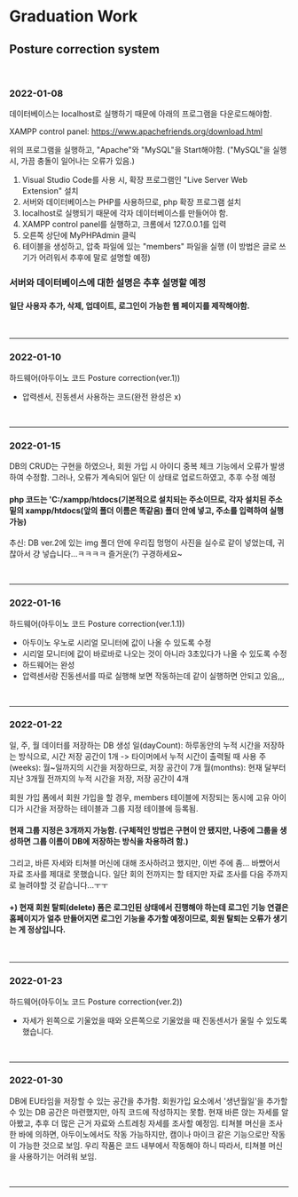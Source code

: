 # Graduation Work

## Posture correction system

<br/>

### 2022-01-08
데이터베이스는 localhost로 실행하기 때문에 아래의 프로그램을 다운로드해야함.

XAMPP control panel: https://www.apachefriends.org/download.html

위의 프로그램을 실행하고, "Apache"와 "MySQL"을 Start해야함. ("MySQL"을 실행 시, 가끔 충돌이 일어나는 오류가 있음.)

1. Visual Studio Code를 사용 시, 확장 프로그램인 "Live Server Web Extension" 설치
2. 서버와 데이터베이스는 PHP를 사용하므로, php 확장 프로그램 설치
3. localhost로 실행되기 때문에 각자 데이터베이스를 만들어야 함.
4. XAMPP control panel를 실행하고, 크롬에서 127.0.0.1를 입력
5. 오른쪽 상단에 MyPHPAdmin 클릭
6. 테이블을 생성하고, 압축 파일에 있는 "members" 파일을 실행 (이 방법은 글로 쓰기가 어려워서 추후에 말로 설명할 예정)

### 서버와 데이터베이스에 대한 설명은 추후 설명할 예정

#### 일단 사용자 추가, 삭제, 업데이트, 로그인이 가능한 웹 페이지를 제작해야함.

<br/>

---
### 2022-01-10
하드웨어(아두이노 코드 Posture correction(ver.1))
- 압력센서, 진동센서 사용하는 코드(완전 완성은 x)

<br/>

---
### 2022-01-15
DB의 CRUD는 구현을 하였으나, 회원 가입 시 아이디 중복 체크 기능에서 오류가 발생하여 수정함. 그러나, 오류가 계속되어 일단 이 상태로 업로드하였고, 추후 수정 예정
#### php 코드는 'C:/xampp/htdocs(기본적으로 설치되는 주소이므로, 각자 설치된 주소 밑의 xampp/htdocs(앞의 폴더 이름은 똑같음) 폴더 안에 넣고, 주소를 입력하여 실행 가능) 

추신: DB ver.2에 있는 img 폴더 안에 우리집 멍멍이 사진을 실수로 같이 넣었는데, 귀찮아서 걍 넣습니다...ㅋㅋㅋㅋ 즐거운(?) 구경하세요~

<br/>

---
### 2022-01-16
하드웨어(아두이노 코드 Posture correction(ver.1.1))
- 아두이노 우노로 시리얼 모니터에 값이 나올 수 있도록 수정
- 시리얼 모니터에 값이 바로바로 나오는 것이 아니라 3초있다가 나올 수 있도록 수정
- 하드웨어는 완성
- 압력센서랑 진동센서를 따로 실행해 보면 작동하는데 같이 실행하면 안되고 있음,,,

<br/>

---
### 2022-01-22
일, 주, 월 데이터를 저장하는 DB 생성
일(dayCount): 하루동안의 누적 시간을 저장하는 방식으로, 시간 저장 공간이 1개 -> 타이머에서 누적 시간이 출력될 때 사용
주(weeks): 월~일까지의 시간을 저장하므로, 저장 공간이 7개
월(months): 현재 달부터 지난 3개월 전까지의 누적 시간을 저장, 저장 공간이 4개

회원 가입 폼에서 회원 가입을 할 경우, members 테이블에 저장되는 동시에 고유 아이디가 시간을 저장하는 테이블과 그룹 지정 테이블에 등록됨.
#### 현재 그룹 지정은 3개까지 가능함. (구체적인 방법은 구현이 안 됐지만, 나중에 그룹을 생성하면 그룹 이름이 DB에 저장하는 방식을 차용하려 함.) 

그리고, 바른 자세와 티쳐블 머신에 대해 조사하려고 했지만, 이번 주에 좀... 바빴어서 자료 조사를 제대로 못했습니다. 일단 회의 전까지는 할 테지만 자료 조사를 다음 주까지로 늘려야할 것 같습니다...ㅜㅜ

#### +) 현재 회원 탈퇴(delete) 폼은 로그인된 상태에서 진행해야 하는데 로그인 기능 연결은 홈페이지가 얼추 만들어지면 로그인 기능을 추가할 예정이므로, 회원 탈퇴는 오류가 생기는 게 정상입니다.

<br/>

--- 
### 2022-01-23
하드웨어(아두이노 코드 Posture correction(ver.2))
- 자세가 왼쪽으로 기울었을 때와 오른쪽으로 기울었을 때 진동센서가 울릴 수 있도록 했습니다.

<br/>

--- 
### 2022-01-30
DB에 EU타임을 저장할 수 있는 공간을 추가함.
회원가입 요소에서 '생년월일'을 추가할 수 있는 DB 공간은 마련했지만, 아직 코드에 작성하지는 못함. 
현재 바른 앉는 자세를 알아봤고, 추후 더 많은 근거 자료와 스트레칭 자세를 조사할 예정임.
티쳐블 머신을 조사한 바에 의하면, 아두이노에서도 작동 가능하지만, 캠이나 마이크 같은 기능으로만 작동이 가능한 것으로 보임. 우리 작품은 코드 내부에서 작동해야 하니 따라서, 티쳐블 머신을 사용하기는 어려워 보임.

<br/>

---
